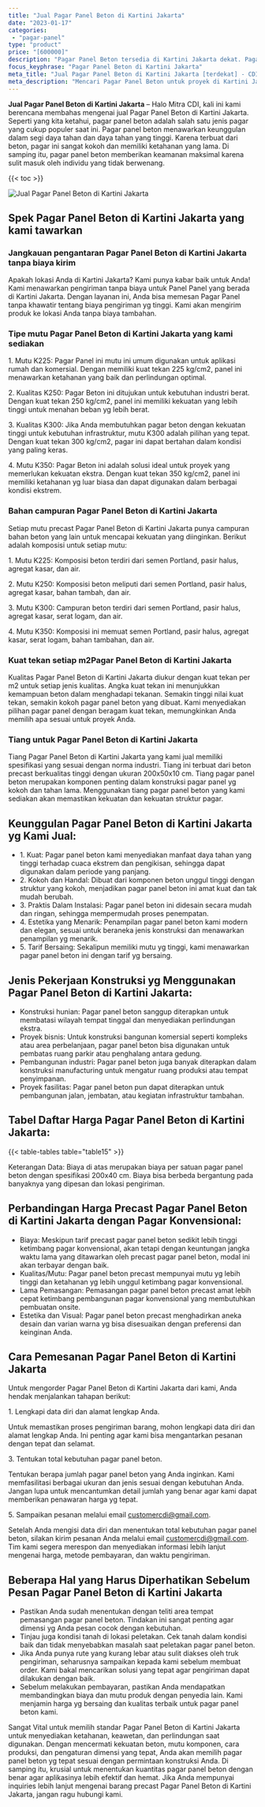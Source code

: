 ```yaml
---
title: "Jual Pagar Panel Beton di Kartini Jakarta"
date: "2023-01-17"
categories:
 - "pagar-panel"
type: "product"
price: "[600000]"
description: "Pagar Panel Beton tersedia di Kartini Jakarta dekat. Pagar Panel Beton ini umumnya digunakan dalam project pembangunan sebagai pembatas area yang kokoh dan awet. Silakan kontak kami untuk informasi lebih lanjut."
focus_keyphrase: "Pagar Panel Beton di Kartini Jakarta"
meta_title: "Jual Pagar Panel Beton di Kartini Jakarta [terdekat] - CDI"
meta_description: "Mencari Pagar Panel Beton untuk proyek di Kartini Jakarta? Kami menawarkan Pagar Panel Beton yang berkualitas untuk pembatas lahan. Dapatkan penawaran terbaik sekarang."
---
```


**Jual Pagar Panel Beton di Kartini Jakarta** – Halo Mitra CDI, kali ini kami berencana membahas mengenai jual Pagar Panel Beton di Kartini Jakarta. Seperti yang kita ketahui, pagar panel beton adalah salah satu jenis pagar yang cukup populer saat ini. Pagar panel beton menawarkan keunggulan dalam segi daya tahan dan daya tahan yang tinggi. Karena terbuat dari beton, pagar ini sangat kokoh dan memiliki ketahanan yang lama. Di samping itu, pagar panel beton memberikan keamanan maksimal karena sulit masuk oleh individu yang tidak berwenang.

{{< toc >}}

![Jual Pagar Panel Beton di Kartini Jakarta](/images/pagar-panel/pagar-panel-02.jpg)

## Spek Pagar Panel Beton di Kartini Jakarta yang kami tawarkan

### Jangkauan pengantaran Pagar Panel Beton di Kartini Jakarta tanpa biaya kirim

Apakah lokasi Anda di Kartini Jakarta? Kami punya kabar baik untuk Anda! Kami menawarkan pengiriman tanpa biaya untuk Panel Panel yang berada di Kartini Jakarta. Dengan layanan ini, Anda bisa memesan Pagar Panel tanpa khawatir tentang biaya pengiriman yg tinggi. Kami akan mengirim produk ke lokasi Anda tanpa biaya tambahan.

### Tipe mutu Pagar Panel Beton di Kartini Jakarta yang kami sediakan

1\. Mutu K225: Pagar Panel ini mutu ini umum digunakan untuk aplikasi rumah dan komersial. Dengan memiliki kuat tekan 225 kg/cm2, panel ini menawarkan ketahanan yang baik dan perlindungan optimal.  

2\. Kualitas K250: Pagar Beton ini ditujukan untuk kebutuhan industri berat. Dengan kuat tekan 250 kg/cm2, panel ini memiliki kekuatan yang lebih tinggi untuk menahan beban yg lebih berat.  

3\. Kualitas K300: Jika Anda membutuhkan pagar beton dengan kekuatan tinggi untuk kebutuhan infrastruktur, mutu K300 adalah pilihan yang tepat. Dengan kuat tekan 300 kg/cm2, pagar ini dapat bertahan dalam kondisi yang paling keras.  

4\. Mutu K350: Pagar Beton ini adalah solusi ideal untuk proyek yang memerlukan kekuatan ekstra. Dengan kuat tekan 350 kg/cm2, panel ini memiliki ketahanan yg luar biasa dan dapat digunakan dalam berbagai kondisi ekstrem.

### Bahan campuran Pagar Panel Beton di Kartini Jakarta

Setiap mutu precast Pagar Panel Beton di Kartini Jakarta punya campuran bahan beton yang lain untuk mencapai kekuatan yang diinginkan. Berikut adalah komposisi untuk setiap mutu:

1\. Mutu K225: Komposisi beton terdiri dari semen Portland, pasir halus, agregat kasar, dan air.

2\. Mutu K250: Komposisi beton meliputi dari semen Portland, pasir halus, agregat kasar, bahan tambah, dan air.

3\. Mutu K300: Campuran beton terdiri dari semen Portland, pasir halus, agregat kasar, serat logam, dan air.

4\. Mutu K350: Komposisi ini memuat semen Portland, pasir halus, agregat kasar, serat logam, bahan tambahan, dan air.

### Kuat tekan setiap m2Pagar Panel Beton di Kartini Jakarta

Kualitas Pagar Panel Beton di Kartini Jakarta diukur dengan kuat tekan per m2 untuk setiap jenis kualitas. Angka kuat tekan ini menunjukkan kemampuan beton dalam menghadapi tekanan. Semakin tinggi nilai kuat tekan, semakin kokoh pagar panel beton yang dibuat. Kami menyediakan pilihan pagar panel dengan beragam kuat tekan, memungkinkan Anda memilih apa sesuai untuk proyek Anda.

### Tiang untuk Pagar Panel Beton di Kartini Jakarta

Tiang Pagar Panel Beton di Kartini Jakarta yang kami jual memiliki spesifikasi yang sesuai dengan norma industri. Tiang ini terbuat dari beton precast berkualitas tinggi dengan ukuran 200x50x10 cm. Tiang pagar panel beton merupakan komponen penting dalam konstruksi pagar panel yg kokoh dan tahan lama. Menggunakan tiang pagar panel beton yang kami sediakan akan memastikan kekuatan dan kekuatan struktur pagar.

## Keunggulan Pagar Panel Beton di Kartini Jakarta yg Kami Jual:

*   1\. Kuat: Pagar panel beton kami menyediakan manfaat daya tahan yang tinggi terhadap cuaca ekstrem dan pengikisan, sehingga dapat digunakan dalam periode yang panjang.
*   2\. Kokoh dan Handal: Dibuat dari komponen beton unggul tinggi dengan struktur yang kokoh, menjadikan pagar panel beton ini amat kuat dan tak mudah berubah.
*   3\. Praktis Dalam Instalasi: Pagar panel beton ini didesain secara mudah dan ringan, sehingga mempermudah proses penempatan.
*   4\. Estetika yang Menarik: Penampilan pagar panel beton kami modern dan elegan, sesuai untuk beraneka jenis konstruksi dan menawarkan penampilan yg menarik.
*   5\. Tarif Bersaing: Sekalipun memiliki mutu yg tinggi, kami menawarkan pagar panel beton ini dengan tarif yg bersaing.

## Jenis Pekerjaan Konstruksi yg Menggunakan Pagar Panel Beton di Kartini Jakarta:

*   Konstruksi hunian: Pagar panel beton sanggup diterapkan untuk membatasi wilayah tempat tinggal dan menyediakan perlindungan ekstra.
*   Proyek bisnis: Untuk konstruksi bangunan komersial seperti kompleks atau area perbelanjaan, pagar panel beton bisa digunakan untuk pembatas ruang parkir atau penghalang antara gedung.
*   Pembangunan industri: Pagar panel beton juga banyak diterapkan dalam konstruksi manufacturing untuk mengatur ruang produksi atau tempat penyimpanan.
*   Proyek fasilitas: Pagar panel beton pun dapat diterapkan untuk pembangunan jalan, jembatan, atau kegiatan infrastruktur tambahan.

## Tabel Daftar Harga Pagar Panel Beton di Kartini Jakarta:

{{< table-tables table="table15" >}}

Keterangan Data: Biaya di atas merupakan biaya per satuan pagar panel beton dengan spesifikasi 200x40 cm. Biaya bisa berbeda bergantung pada banyaknya yang dipesan dan lokasi pengiriman.

## Perbandingan Harga Precast Pagar Panel Beton di Kartini Jakarta dengan Pagar Konvensional:

*   Biaya: Meskipun tarif precast pagar panel beton sedikit lebih tinggi ketimbang pagar konvensional, akan tetapi dengan keuntungan jangka waktu lama yang ditawarkan oleh precast pagar panel beton, modal ini akan terbayar dengan baik.
*   Kualitas/Mutu: Pagar panel beton precast mempunyai mutu yg lebih tinggi dan ketahanan yg lebih unggul ketimbang pagar konvensional.
*   Lama Pemasangan: Pemasangan pagar panel beton precast amat lebih cepat ketimbang pembangunan pagar konvensional yang membutuhkan pembuatan onsite.
*   Estetika dan Visual: Pagar panel beton precast menghadirkan aneka desain dan varian warna yg bisa disesuaikan dengan preferensi dan keinginan Anda.

## Cara Pemesanan Pagar Panel Beton di Kartini Jakarta

Untuk mengorder Pagar Panel Beton di Kartini Jakarta dari kami, Anda hendak menjalankan tahapan berikut:

1\.  Lengkapi data diri dan alamat lengkap Anda.

Untuk memastikan proses pengiriman barang, mohon lengkapi data diri dan alamat lengkap Anda. Ini penting agar kami bisa mengantarkan pesanan dengan tepat dan selamat.

3\.  Tentukan total kebutuhan pagar panel beton.

Tentukan berapa jumlah pagar panel beton yang Anda inginkan. Kami memfasilitasi berbagai ukuran dan jenis sesuai dengan kebutuhan Anda. Jangan lupa untuk mencantumkan detail jumlah yang benar agar kami dapat memberikan penawaran harga yg tepat.

5\.  Sampaikan pesanan melalui email customercdi@gmail.com.

Setelah Anda mengisi data diri dan menentukan total kebutuhan pagar panel beton, silakan kirim pesanan Anda melalui email customercdi@gmail.com. Tim kami segera merespon dan menyediakan informasi lebih lanjut mengenai harga, metode pembayaran, dan waktu pengiriman.

## Beberapa Hal yang Harus Diperhatikan Sebelum Pesan Pagar Panel Beton di Kartini Jakarta

*   Pastikan Anda sudah menentukan dengan teliti area tempat pemasangan pagar panel beton. Tindakan ini sangat penting agar dimensi yg Anda pesan cocok dengan kebutuhan.
*   Tinjau juga kondisi tanah di lokasi peletakan. Cek tanah dalam kondisi baik dan tidak menyebabkan masalah saat peletakan pagar panel beton.
*   Jika Anda punya rute yang kurang lebar atau sulit diakses oleh truk pengiriman, seharusnya sampaikan kepada kami sebelum membuat order. Kami bakal mencarikan solusi yang tepat agar pengiriman dapat dilakukan dengan baik.
*   Sebelum melakukan pembayaran, pastikan Anda mendapatkan membandingkan biaya dan mutu produk dengan penyedia lain. Kami menjamin harga yg bersaing dan kualitas terbaik untuk pagar panel beton kami.

Sangat Vital untuk memilih standar Pagar Panel Beton di Kartini Jakarta untuk menyediakan ketahanan, keawetan, dan perlindungan saat digunakan. Dengan mencermati kekuatan beton, mutu komponen, cara produksi, dan pengaturan dimensi yang tepat, Anda akan memilih pagar panel beton yg tepat sesuai dengan permintaan konstruksi Anda. Di samping itu, krusial untuk menentukan kuantitas pagar panel beton dengan benar agar aplikasinya lebih efektif dan hemat. Jika Anda mempunyai inquiries lebih lanjut mengenai barang precast Pagar Panel Beton di Kartini Jakarta, jangan ragu hubungi kami.